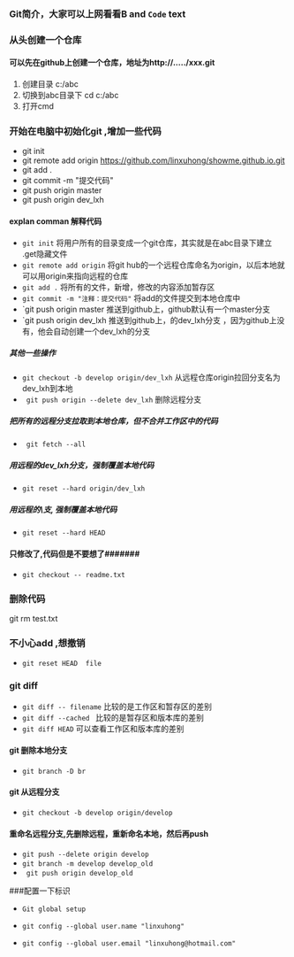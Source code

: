  



 
 
 
### Git简介，大家可以上网看看**B** and     `Code` text

### 从头创建一个仓库
#### 可以先在github上创建一个仓库，地址为http://...../xxx.git
1. 创建目录 c:/abc
2. 切换到abc目录下 cd c:/abc
3. 打开cmd

### 开始在电脑中初始化git ,增加一些代码

+ git init     
+ git remote add origin https://github.com/linxuhong/showme.github.io.git
+ git add .
+ git commit -m "提交代码"
+ git push   origin master
+ git push origin  dev_lxh

#### explan comman 解释代码
 + `git init` 将用户所有的目录变成一个git仓库，其实就是在abc目录下建立 .get隐藏文件
 + `git remote add origin` 将git hub的一个远程仓库命名为origin，以后本地就可以用origin来指向远程的仓库 
 + `git add .`   将所有的文件，新增，修改的内容添加暂存区
 + `git commit -m "注释：提交代码"`   将add的文件提交到本地仓库中
 + `git push   origin master    推送到github上，github默认有一个master分支
 + `git push   origin dev_lxh    推送到github上，的dev_lxh分支 ，因为github上没有，他会自动创建一个dev_lxh的分支
 
 
##### 其他一些操作

+ `git checkout -b develop origin/dev_lxh`  从远程仓库origin拉回分支名为dev_lxh到本地
+ ` git push origin --delete dev_lxh`        删除远程分支
  
##### 把所有的远程分支拉取到本地仓库，但不合并工作区中的代码
+ ` git fetch --all`

##### 用远程的dev_lxh分支，强制覆盖本地代码
+ `git reset --hard origin/dev_lxh`

##### 用远程的\支, 强制覆盖本地代码
+  `git reset --hard HEAD`
 
 
 
#### 只修改了,代码但是不要想了#######
+ `git checkout -- readme.txt `
### 删除代码
git rm test.txt 
### 不小心add ,想撤销 ##############
+ `git reset HEAD  file`

### git diff 
+ `git diff -- filename` 比较的是工作区和暂存区的差别
+ `git diff --cached ` 比较的是暂存区和版本库的差别
+ `git diff HEAD` 可以查看工作区和版本库的差别
 
####  git 删除本地分支 
+ `git branch -D br `
####  git 从远程分支 
+ `git checkout -b develop origin/develop `

#### 重命名远程分支,先删除远程，重新命名本地，然后再push 
+ `git push --delete origin develop `
+  `git branch -m develop develop_old`
+ ` git push origin develop_old`


###配置一下标识
+ `Git global setup`

+ `git config --global user.name "linxuhong" `
+ `git config --global user.email "linxuhong@hotmail.com" `
 
 

  


